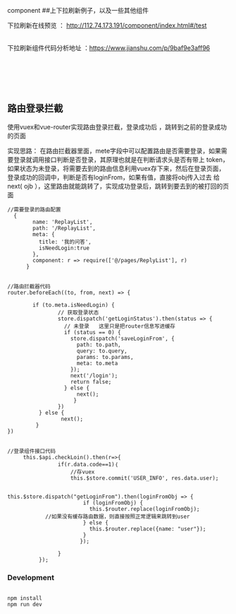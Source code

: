 component
##上下拉刷新例子，以及一些其他组件
<br>

 


下拉刷新在线预览 ：
http://112.74.173.191/component/index.html#/test <br><br>


下拉刷新组件代码分析地址 ：https://www.jianshu.com/p/9baf9e3aff96

<br>
<br>
<br>
<br>

## 路由登录拦截

使用vuex和vue-router实现路由登录拦截，登录成功后 ，跳转到之前的登录成功的页面

实现思路：
在路由拦截器里面，mete字段中可以配置路由是否需要登录，如果需要登录就调用接口判断是否登录，其原理也就是在判断请求头是否有带上 token，如果状态为未登录，将需要去到的路由信息利用vuex存下来，然后在登录页面，登录成功的回调中，判断是否有loginFrom，如果有值，直接将obj传入过去 给next( ojb ），这里路由就能跳转了，实现成功登录后，跳转到要去到的被打回的页面

```
//需要登录的路由配置
  {
        name: 'ReplayList',
        path: '/ReplayList',
        meta: {
          title: '我的问答',
          isNeedLogin:true
        },
        component: r => require(['@/pages/ReplyList'], r)
      }


//路由拦截器代码
router.beforeEach((to, from, next) => {
        
        if (to.meta.isNeedLogin) {
                // 获取登录状态     
                store.dispatch('getLoginStatus').then(status => {
                  // 未登录   这里只是把router信息写进缓存
                  if (status == 0) {
                    store.dispatch('saveLoginFrom', {
                      path: to.path,
                      query: to.query,
                      params: to.params,
                      meta: to.meta
                    });
                    next('/login');
                    return false;
                  } else {
                  	  next();
                 	 }
                })
          } else {
               	 next();
         }
})


//登录组件接口代码
     this.$api.checkLoin().then(r=>{
                if(r.data.code==1)｛
                    //存vuex
                    this.$store.commit('USER_INFO', res.data.user);

                      this.$store.dispatch("getLoginFrom").then(loginFromObj => {
                        if (loginFromObj) {
                          this.$router.replace(loginFromObj);
            //如果没有缓存路由数据，则直接按照正常逻辑来跳转到user
                        } else {
                          this.$router.replace({name: "user"});
                        }
                       });
     
                }
          });

```




### Development

```shell

npm install
npm run dev

```






